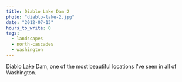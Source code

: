 ```yaml
---
title: Diablo Lake Dam 2
photo: "diablo-lake-2.jpg"
date: "2012-07-13"
hours_to_write: 0
tags:
  - landscapes
  - north-cascades
  - washington
---
```


Diablo Lake Dam, one of the most beautiful locations I've seen in all of Washington.
